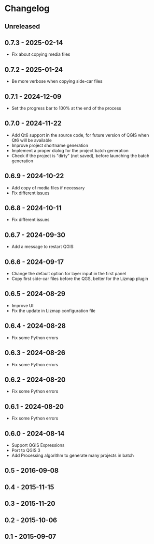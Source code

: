 # Changelog

## Unreleased

## 0.7.3 - 2025-02-14

* Fix about copying media files

## 0.7.2 - 2025-01-24

* Be more verbose when copying side-car files

## 0.7.1 - 2024-12-09

* Set the progress bar to 100% at the end of the process

## 0.7.0 - 2024-11-22

* Add Qt6 support in the source code, for future version of QGIS when Qt6 will be available
* Improve project shortname generation
* Implement a proper dialog for the project batch generation
* Check if the project is "dirty" (not saved), before launching the batch generation

## 0.6.9 - 2024-10-22

* Add copy of media files if necessary
* Fix different issues

## 0.6.8 - 2024-10-11

* Fix different issues

## 0.6.7 - 2024-09-30

* Add a message to restart QGIS

## 0.6.6 - 2024-09-17

* Change the default option for layer input in the first panel
* Copy first side-car files before the QGS, better for the Lizmap plugin

## 0.6.5 - 2024-08-29

* Improve UI
* Fix the update in Lizmap configuration file

## 0.6.4 - 2024-08-28

* Fix some Python errors

## 0.6.3 - 2024-08-26

* Fix some Python errors

## 0.6.2 - 2024-08-20

* Fix some Python errors

## 0.6.1 - 2024-08-20

* Fix some Python errors

## 0.6.0 - 2024-08-14

* Support QGIS Expressions
* Port to QGIS 3
* Add Processing algorithm to generate many projects in batch

## 0.5 - 2016-09-08

## 0.4 - 2015-11-15

## 0.3 - 2015-11-20

## 0.2 - 2015-10-06

## 0.1 - 2015-09-07
